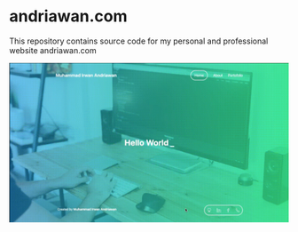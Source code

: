 # andriawan.com

<p>This repository contains source code for my personal and professional website andriawan.com</p>

![Alt Text](https://github.com/andriawan/andriawan.com/blob/master/homepage.gif)
